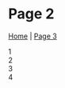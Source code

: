 <h1>Page 2</h1>
<p>
  <a href="index.html">Home</a> | <a href="page3.html">Page 3</a>
</p>

<div class="grid-container">
  <div class="grid-item">1</div>
  <div class="grid-item">2</div>
  <div class="grid-item">3</div>  
  <div class="grid-item">4</div>
    
</div>
